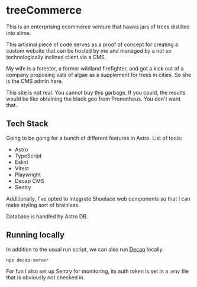 # treeCommerce

This is an enterprising ecommerce venture that hawks jars of trees distilled into slime.

This artisinal piece of code serves as a proof of concept for creating a custom website that can be hosted by me and managed by a not so technologically inclined client via a CMS.

My wife is a forester, a former wildland firefighter, and got a kick out of a company proposing vats of algae as a supplement for trees in cities. So she is the CMS admin here.

This site is not real. You cannot buy this garbage. If you could, the results would be like obtaining the black goo from Prometheus. You don't want that.

## Tech Stack

Going to be going for a bunch of different features in Astro. List of tools:

- Astro
- TypeScript
- Eslint
- Vitest
- Playwright
- Decap CMS
- Sentry

Additionally, I've opted to integrate Shoelace web components so that I can make styling sort of brainless.

Database is handled by Astro DB.

## Running locally

In addition to the usual run script, we can also run [Decap](https://decapcms.org/docs/working-with-a-local-git-repository/) locally.

`npx decap-server`

For fun I also set up Sentry for monitoring, its auth token is set in a .env file that is obviously not checked in.
